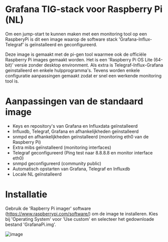 # Grafana TIG-stack voor Raspberry Pi (NL)

Om een jump-start te kunnen maken met een monitoring tool op een RaspberyPi is dit een image waarop de software stack 'Grafana-Influx-Telegraf' is geïnstalleerd en geconfigureerd.

Deze image is gemaakt met de pi-gen tool waarmee ook de officiële Raspberry Pi images gemaakt worden. Het is een 'Raspberry Pi OS Lite (64-bit)' versie zonder desktop environment. Als extra is Telegraf-Influx-Grafana geinstalleerd en enkele hulpprogramma's. Tevens worden enkele configuratie aanpassingen gemaakt zodat er snel een werkende monitoring tool is.

# Aanpassingen van de standaard image

- Keys en repository's van Grafana en Influxdata geïnstalleerd
- Influxdb, Telegraf, Grafana en afhankelijkheden geïnstalleerd
- snmpd en afhankelijkheden geïnstalleerd (monitoring eth0 van de Raspberry Pi)
- Extra mibs geïnstalleerd (monitoring interfaces)
- Telegraf geconfigureerd (Ping test naar 8.8.8.8 en monitor interface eth0)
- snmpd geconfigureerd (community public)
- Automatisch opstarten van Grafana, Telegraf en Influxdb
- Locale NL geïnstalleerd

# Installatie

Gebruik de 'Rapberry Pi imager' software (https://www.raspberrypi.com/software/) om de image te installeren. Kies bij 'Operating System' voor 'Use custom' en selecteer het gedownloade bestand 'GrafanaPi.img'.

![image](https://github.com/user-attachments/assets/8e4cd44c-cb97-47f5-9b36-7af5fc9aa03a)
